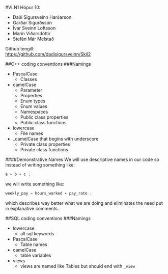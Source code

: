 #VLN1 Hópur 10:
* Daði Sigursveinn Harðarson
* Garðar Sigurðsson
* Ívar Sveinn Loftsson
* Marín Viðarsdóttir
* Stefán Már Melstað

Github tengill:  
https://github.com/dadisigursveinn/Skil2

##C++ coding conventions
###Namings
* PascalCase
  * Classes
* camelCase
  * Parameter
  * Properties
  * Enum types
  * Enum values
  * Namespaces
  * Public class properties
  * Public class functions
* lowercase
  * File names
* \_camelCase that begins with underscore
  * Private class properties
  * Private class functions

####Demonstrative Names
We will use descriptive names in our code so instead of writing something like:
```C++
a = b ∗ c ;
```
we will write something like:
```C++
weekly_pay = hours_worked ∗ pay_rate ;
```
which describes way better what we are doing and eliminates the need put in explanative
comments.

##SQL coding conventions
###Namings
* lowercase
  * all sql keywords
* PascalCase
  * Table names
* camelCase
  * table variables
* views
  * views are named like Tables but should end with `_view`

